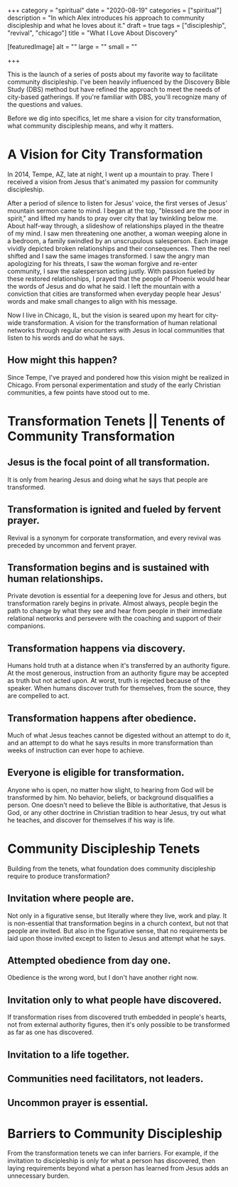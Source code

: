+++
category = "spiritual"
date = "2020-08-19"
categories = ["spiritual"]
description = "In which Alex introduces his approach to community discipleship and what he loves about it."
draft = true
tags = ["discipleship", "revival", "chicago"]
title = "What I Love About Discovery"

[featuredImage]
  alt = ""
  large = ""
  small = ""

+++

This is the launch of a series of posts about my favorite way to facilitate community discipleship. I've been heavily influenced by the Discovery Bible Study (DBS) method but have refined the approach to meet the needs of city-based gatherings. If you're familiar with DBS, you'll recognize many of the questions and values.

Before we dig into specifics, let me share a vision for city transformation, what community discipleship means, and why it matters.

# A Vision for City Transformation

In 2014, Tempe, AZ, late at night, I went up a mountain to pray. There I received a vision from Jesus that's animated my passion for community discipleship.

After a period of silence to listen for Jesus' voice, the first verses of Jesus' mountain sermon came to mind. I began at the top, "blessed are the poor in spirit," and lifted my hands to pray over city that lay twinkling below me. About half-way through, a slideshow of relationships played in the theatre of my mind. I saw men threatening one another, a woman weeping alone in a bedroom, a family swindled by an unscrupulous salesperson. Each image vividly depicted broken relationships and their consequences. Then the reel shifted and I saw the same images transformed. I saw the angry man apologizing for his threats, I saw the woman forgive and re-enter community, I saw the salesperson acting justly. With passion fueled by these restored relationships, I prayed that the people of Phoenix would hear the words of Jesus and do what he said. I left the mountain with a conviction that cities are transformed when everyday people hear Jesus' words and make small changes to align with his message.

Now I live in Chicago, IL, but the vision is seared upon my heart for city-wide transformation. A vision for the transformation of human relational networks through regular encounters with Jesus in local communities that listen to his words and do what he says.

## How might this happen?

Since Tempe, I've prayed and pondered how this vision might be realized in Chicago. From personal experimentation and study of the early Christian communities, a few points have stood out to me.

# Transformation Tenets || Tenents of Community Transformation

## Jesus is the focal point of all transformation.

It is only from hearing Jesus and doing what he says that people are transformed.

## Transformation is ignited and fueled by fervent prayer.

Revival is a synonym for corporate transformation, and every revival was preceded by uncommon and fervent prayer.

## Transformation begins and is sustained with human relationships.

Private devotion is essential for a deepening love for Jesus and others, but transformation rarely begins in private. Almost always, people begin the path to change by what they see and hear from people in their immediate relational networks and persevere with the coaching and support of their companions.

## Transformation happens via discovery.

Humans hold truth at a distance when it's transferred by an authority figure. At the most generous, instruction from an authority figure may be accepted as truth but not acted upon. At worst, truth is rejected because of the speaker. When humans discover truth for themselves, from the source, they are compelled to act.

## Transformation happens after obedience.

Much of what Jesus teaches cannot be digested without an attempt to do it, and an attempt to do what he says results in more transformation than weeks of instruction can ever hope to achieve.

## Everyone is eligible for transformation.

Anyone who is open, no matter how slight, to hearing from God will be transformed by him. No behavior, beliefs, or background disqualifies a person. One doesn't need to believe the Bible is authoritative, that Jesus is God, or any other doctrine in Christian tradition to hear Jesus, try out what he teaches, and discover for themselves if his way is life.

# Community Discipleship Tenets

Building from the tenets, what foundation does community discipleship require to produce transformation?

## Invitation where people are.

Not only in a figurative sense, but literally where they live, work and play. It is non-essential that transformation begins in a church context, but not that people are invited. But also in the figurative sense, that no requirements be laid upon those invited except to listen to Jesus and attempt what he says.

## Attempted obedience from day one.

Obedience is the wrong word, but I don't have another right now.

## Invitation only to what people have discovered.

If transformation rises from discovered truth embedded in people's hearts, not from external authority figures, then it's only possible to be transformed as far as one has discovered.

## Invitation to a life together.

## Communities need facilitators, not leaders.

## Uncommon prayer is essential.

# Barriers to Community Discipleship

From the transformation tenets we can infer barriers. For example, if the invitation to discipleship is only for what a person has discovered, then laying requirements beyond what a person has learned from Jesus adds an unnecessary burden.
